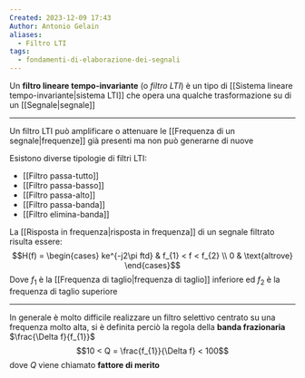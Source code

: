 ```yaml
---
Created: 2023-12-09 17:43
Author: Antonio Gelain
aliases:
  - Filtro LTI
tags:
  - fondamenti-di-elaborazione-dei-segnali
---
```


Un **filtro lineare tempo-invariante** (o *filtro LTI*) è un tipo di [[Sistema lineare tempo-invariante|sistema LTI]] che opera una qualche trasformazione su di un [[Segnale|segnale]]

---

Un filtro LTI può amplificare o attenuare le [[Frequenza di un segnale|frequenze]] già presenti ma non può generarne di nuove

Esistono diverse tipologie di filtri LTI:
- [[Filtro passa-tutto]]
- [[Filtro passa-basso]]
- [[Filtro passa-alto]]
- [[Filtro passa-banda]]
- [[Filtro elimina-banda]]

La [[Risposta in frequenza|risposta in frequenza]] di un segnale filtrato risulta essere:
$$H(f) = \begin{cases}
ke^{-j2\pi ftd} & f_{1} < f < f_{2} \\
0 & \text{altrove}
\end{cases}$$
Dove $f_{1}$ è la [[Frequenza di taglio|frequenza di taglio]] inferiore ed $f_{2}$ è la frequenza di taglio superiore

---

In generale è molto difficile realizzare un filtro selettivo centrato su una frequenza molto alta, si è definita perciò la regola della **banda frazionaria** $\frac{\Delta f}{f_{1}}$
$$10 < Q = \frac{f_{1}}{\Delta f} < 100$$
dove $Q$ viene chiamato **fattore di merito**